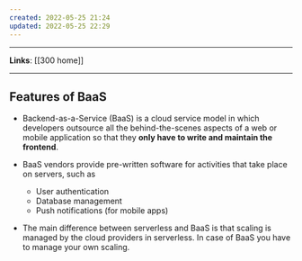```yaml
---
created: 2022-05-25 21:24
updated: 2022-05-25 22:29
---
```

---
**Links**: [[300 home]]

---
## Features of BaaS
- Backend-as-a-Service (BaaS) is a cloud service model in which developers outsource all the behind-the-scenes aspects of a web or mobile application so that they **only have to write and maintain the frontend**. 
- BaaS vendors provide pre-written software for activities that take place on servers, such as 
	- User authentication 
	- Database management
	- Push notifications (for mobile apps)

- The main difference between serverless and BaaS is that scaling is managed by the cloud providers in serverless. In case of BaaS you have to manage your own scaling.